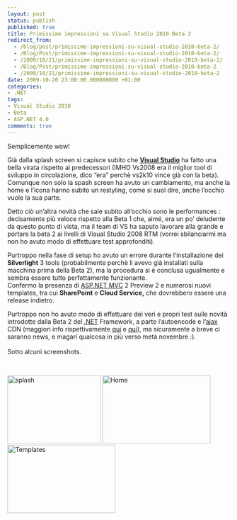 ```yaml
---
layout: post
status: publish
published: true
title: Primissime impressioni su Visual Studio 2010 Beta 2
redirect_from: 
  - /blog/post/primissime-impressioni-su-visual-studio-2010-beta-2/
  - /Blog/Post/primissime-impressioni-su-visual-studio-2010-beta-2/
  - /2009/10/21/primissime-impressioni-su-visual-studio-2010-beta-2/
  - /Blog/Post/primissime-impressioni-su-visual-studio-2010-beta-2
  - /2009/10/21/primissime-impressioni-su-visual-studio-2010-beta-2
date: 2009-10-20 23:00:00.000000000 +01:00
categories:
- .NET
tags:
- Visual Studio 2010
- Beta
- ASP.NET 4.0
comments: true
---
```

<p>Semplicemente wow!</p>  <p>Già dalla splash screen si capisce subito che <a href="http://imperugo.tostring.it/blog/search?q=Visual+Studio&amp;searchButton=Go"><strong>Visual Studio</strong></a> ha fatto una bella virata rispetto ai predecessori (IMHO Vs2008 era il miglior tool di sviluppo in circolazione, dico “era” perchè vs2k10 vince già con la beta).     <br />Comunque non solo la spash screen ha avuto un cambiamento, ma anche la home e l’icona hanno subito un restyling, come si suol dire, anche l’occhio vuole la sua parte.</p>  <p>Detto ciò un’altra novità che sale subito all’occhio sono le performances : decisamente più veloce rispetto alla Beta 1 che, aimé, era un po’ deludente da questo punto di vista, ma il team di VS ha saputo lavorare alla grande e portare la beta 2 ai livelli di Visual Studio 2008 RTM (vorrei sbilanciarmi ma non ho avuto modo di effettuare test approfonditi).</p>  <p>Purtroppo nella fase di setup ho avuto un errore durante l’installazione dei <strong>Silverlight</strong> 3 tools (probabilmente perchè li avevo già installati sulla macchina prima della Beta 2), ma la procedura si è conclusa ugualmente e sembra essere tutto perfettamente funzionante.    <br />Confermo la presenza di <a href="http://imperugo.tostring.it/Categories/Archive/MVC">ASP.NET MVC</a> 2 Preview 2 e numerosi nuovi templates, tra cui <strong>SharePoint</strong> e <strong>Cloud Service,</strong> che dovrebbero essere una release indietro.</p>  <p>Purtroppo non ho avuto modo di effettuare dei veri e propri test sulle novità introdotte dalla Beta 2 del <a href="http://imperugo.tostring.it/categories/archive/.NET">.NET</a> Framework, a parte l’autoencode e l’<a href="http://en.wikipedia.org/wiki/Ajax_(programming)">ajax</a> CDN (maggiori info rispettivamente <a href="http://imperugo.tostring.it/blog/post/autoencode-in-aspnet-40">qui</a> e <a href="http://imperugo.tostring.it/blog/post/microsoft-ajax-cdn">qui</a>), ma sicuramente a breve ci saranno news, e magari qualcosa in più verso metà novembre :).    <br />    <br />Sotto alcuni screenshots.</p>    <p>&#160;</p> <a href="http://imperugo.tostring.it/Content/Uploaded/image/splash.jpg" rel="shadowbox"><img style="border-right-width: 0px; display: inline; border-top-width: 0px; border-bottom-width: 0px; border-left-width: 0px" title="splash" border="0" alt="splash" src="http://imperugo.tostring.it/Content/Uploaded/image/splash_thumb.jpg" width="211" height="154" /></a> <a href="http://imperugo.tostring.it/Content/Uploaded/image/Home.jpg" rel="shadowbox"><img style="border-right-width: 0px; display: inline; border-top-width: 0px; border-bottom-width: 0px; border-left-width: 0px" title="Home" border="0" alt="Home" src="http://imperugo.tostring.it/Content/Uploaded/image/Home_thumb.jpg" width="244" height="154" /></a> <a href="http://imperugo.tostring.it/Content/Uploaded/image/Templates.jpg" rel="shadowbox"><img style="border-right-width: 0px; display: inline; border-top-width: 0px; border-bottom-width: 0px; border-left-width: 0px" title="Templates" border="0" alt="Templates" src="http://imperugo.tostring.it/Content/Uploaded/image/Templates_thumb.jpg" width="244" height="154" /></a>
